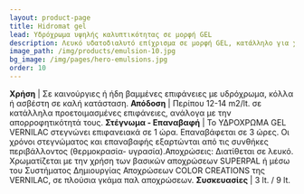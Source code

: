 ```yaml
---
layout: product-page
title: Hidromat gel
lead: Υδρόχρωμα υψηλής καλυπτικότητας σε μορφή GEL
description: Λευκό υδατοδιαλυτό επίχρισμα σε μορφή GEL, κατάλληλο για χρήση σε ταβάνια, κλιμακοστάσια, αποθήκες, υπόγεια και γενικότερα σε κάθε εσωτερική οικοδομική επιφάνεια που δεν απαιτούνται αντοχές στο πλύσιμο, το λέκιασμα και την απορρόφηση ρύπων. Σε αντίθεση με τα κοινά υδροχρώματα, το ΥΔΡΟΧΡΩΜΑ GEL της VERNILAC, δεν λερώνει – ασπρίζει, οτιδήποτε έρθει σε επαφή με τη βαμμένη επιφάνεια. H προηγμένη GEL σύνθεσή του, εξασφαλίζει άριστη πρόσφυση και ελεγχόμενη ρεολογία, με αποτέλεσμα το υδρόχρωμα να μην πιτσιλάει ή τρέχει κατά τη διάρκεια εφαρμογής, να απλώνει θαυμάσια και να σχηματίζει μία λεία, βελούδινη ματ επιφάνεια. Tο ΥΔΡΟΧΡΩΜΑ GEL VERNILAC αφήνει ανοικτούς τους πόρους της επιφάνειας, με αποτέλεσμα οι τοίχοι να «αναπνέουν» ελεύθερα και να αποτρέπεται η συμπύκνωση υδρατμών. Έχει μεγάλη καλυπτικότητα, αποδίδει ικανοποιητικά, δουλεύεται εύκολα και δημιουργεί λαμπερές λευκές ή φωτεινές παλ χρωματιστές επιφάνειες. Είναι πάρα πολύ οικονομικό και αποτελεί την πλέον αξιόπιστη και φθηνή λύση για την επαναβαφή τοίχων και ταβανιών, ήδη βαμμένων με υδροχρώματα, κόλλες ή ασβέστη. Στεγνώνει γρήγορα και είναι αποτελεσματικότερο από τις κοινές κόλλες με στόκο και τσίγκο. Eίναι άοσμο και φιλικό στο περιβάλλον.
image_path: /img/products/emulsion-10.jpg
bg_image: /img/pages/hero-emulsions.jpg
order: 10
---
```


**Χρήση** | Σε καινούργιες ή ήδη βαμμένες επιφάνειες με υδρόχρωμα, κόλλα ή ασβέστη σε καλή κατάσταση.
**Απόδοση** | Περίπου 12-14 m2/lt. σε κατάλληλα προετοιμασμένες επιφάνειες, ανάλογα με την απορροφητικότητά τους. 
**Στέγνωμα - Επαναβαφή** | To ΥΔΡΟΧΡΩΜΑ GEL VERNILAC στεγνώνει επιφανειακά σε 1 ώρα. Επαναβάφεται σε 3 ώρες. Οι χρόνοι στεγνώματος και επαναβαφής εξαρτώνται από τις συνθήκες περιβάλλοντος (θερμοκρασία- υγρασία).Αποχρώσεις: Διατίθεται σε λευκό. Χρωματίζεται με την χρήση των βασικών αποχρώσεων SUPERPAL ή μέσω του Συστήματος Δημιουργίας Αποχρώσεων COLOR CREATIONS της VERNILAC, σε πλούσια γκάμα παλ αποχρώσεων.
**Συσκευασίες** | 3 lt. / 9 lt.
